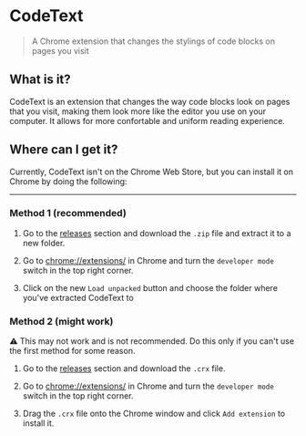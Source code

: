 # CodeText
> A Chrome extension that changes the stylings of code blocks on pages you visit

## What is it?
CodeText is an extension that changes the way code blocks look on pages that you visit, making them look more like the editor you use on your computer. It allows for more confortable and uniform reading experience.

## Where can I get it?
Currently, CodeText isn't on the Chrome Web Store, but you can install it on Chrome by doing the following:

---

### Method 1 (recommended)
1. Go to the [releases](https://github.com/ssight/CodeText/releases/) section and download the `.zip` file and extract it to a new folder.

2. Go to [chrome://extensions/](chrome://extensions/) in Chrome and turn the `developer mode` switch in the top right corner.

3. Click on the new `Load unpacked` button and choose the folder where you've extracted CodeText to

### Method 2 (might work)
⚠ This may not work and is not recommended. Do this only if you can't use the first method for some reason.

1. Go to the [releases](https://github.com/ssight/CodeText/releases/) section and download the `.crx` file.

2. Go to [chrome://extensions/](chrome://extensions/) in Chrome and turn the `developer mode` switch in the top right corner.

3. Drag the `.crx` file onto the Chrome window and click `Add extension` to install it.
